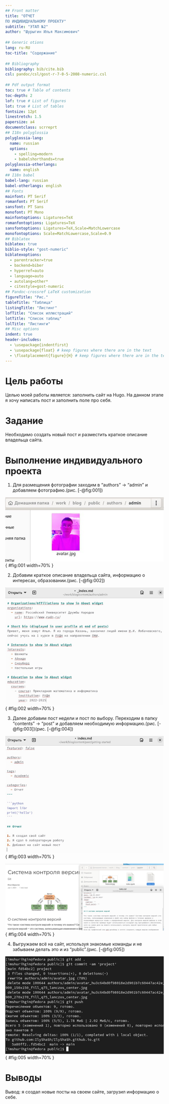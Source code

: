 ```yaml
---
## Front matter
title: "ОТЧЕТ 
ПО ИНДИВИДУАЛЬНОМУ ПРОЕКТУ"
subtitle: "ЭТАП №2"
author: "Шурыгин Илья Максимович"

## Generic otions
lang: ru-RU
toc-title: "Содержание"

## Bibliography
bibliography: bib/cite.bib
csl: pandoc/csl/gost-r-7-0-5-2008-numeric.csl

## Pdf output format
toc: true # Table of contents
toc-depth: 2
lof: true # List of figures
lot: true # List of tables
fontsize: 12pt
linestretch: 1.5
papersize: a4
documentclass: scrreprt
## I18n polyglossia
polyglossia-lang:
  name: russian
  options:
	- spelling=modern
	- babelshorthands=true
polyglossia-otherlangs:
  name: english
## I18n babel
babel-lang: russian
babel-otherlangs: english
## Fonts
mainfont: PT Serif
romanfont: PT Serif
sansfont: PT Sans
monofont: PT Mono
mainfontoptions: Ligatures=TeX
romanfontoptions: Ligatures=TeX
sansfontoptions: Ligatures=TeX,Scale=MatchLowercase
monofontoptions: Scale=MatchLowercase,Scale=0.9
## Biblatex
biblatex: true
biblio-style: "gost-numeric"
biblatexoptions:
  - parentracker=true
  - backend=biber
  - hyperref=auto
  - language=auto
  - autolang=other*
  - citestyle=gost-numeric
## Pandoc-crossref LaTeX customization
figureTitle: "Рис."
tableTitle: "Таблица"
listingTitle: "Листинг"
lofTitle: "Список иллюстраций"
lotTitle: "Список таблиц"
lolTitle: "Листинги"
## Misc options
indent: true
header-includes:
  - \usepackage{indentfirst}
  - \usepackage{float} # keep figures where there are in the text
  - \floatplacement{figure}{H} # keep figures where there are in the text
---
```


# Цель работы

Целью моей работы является: заполнить сайт на Hugo. На данном этапе я хочу написать пост и заполнить поле про себя.

# Задание

Необходимо создать новый пост и разместить краткое описание владельца сайта.

# Выполнение индивидуального проекта

1. Для размещения фотографии заходим в “authors” -> “admin” и добавляем фотографию.(рис. [-@fig:001])

![Добавили фото](image/1.jpg){ #fig:001 width=70% }

2. Добавим краткое описание владельца сайта, информацию о интересах, образовании.(рис. [-@fig:002])

![Информация владельца](image/2.jpg){ #fig:002 width=70% }

3. Далее добавим пост недели и пост по выбору. Переходим в папку “contents” -> “post” и добавляем необходимую информацию.(рис. [-@fig:003])(рис. [-@fig:004])

![Недельный отчет](image/3.jpg){ #fig:003 width=70% }

![Пост про git](image/4.jpg){ #fig:004 width=70% }

4. Выгружаем всё на сайт, используя знакомые команды и не забываем делать это и из “public”.(рис. [-@fig:005])

![Загружаем изменения на github](image/5.jpg){ #fig:005 width=70% }

# Выводы

Вывод: я создал новые посты на своем сайте, загрузил информацию о себе.
